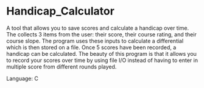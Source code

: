 # Handicap_Calculator
A tool that allows you to save scores and calculate a handicap over time. The collects 3 items from the user: their score, their course rating, and their course slope. The program uses these inputs to calculate a differential which is then stored on a file. Once 5 scores have been recorded, a handicap can be calculated. The beauty of this program is that it allows you to record your scores over time by using file I/O instead of having to enter in multiple score from different rounds played.

Language: C
